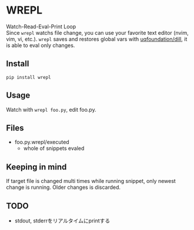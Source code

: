 # WREPL

Watch-Read-Eval-Print Loop<br>
Since `wrepl` watchs file change, you can use your favorite text editor (nvim, vim, vi, etc.).
`wrepl` saves and restores global vars with [uqfoundation/dill](https://github.com/uqfoundation/dill), it is able to eval only changes.

## Install
```
pip install wrepl
```

## Usage

Watch with `wrepl foo.py`, edit foo.py.

## Files
- foo.py.wrepl/executed
  * whole of snippets evaled

## Keeping in mind

If target file is changed multi times while running snippet, only newest change is running.
Older changes is discarded.

## TODO

* stdout, stderrをリアルタイムにprintする
